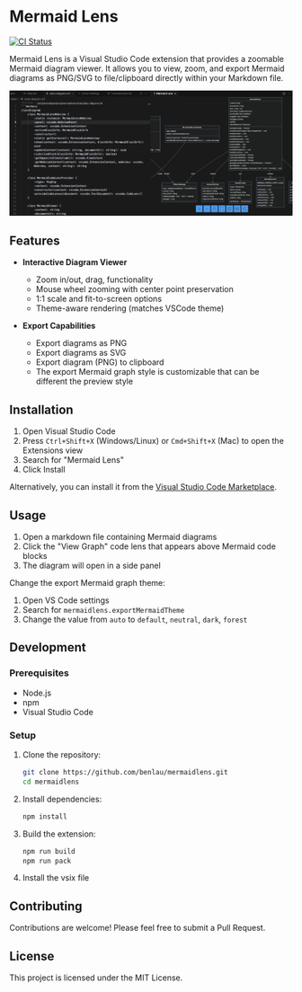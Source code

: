 # Mermaid Lens

[![CI Status](https://github.com/benlau/mermaidlens/workflows/CI/badge.svg)](https://github.com/benlau/mermaidlens/actions)

Mermaid Lens is a Visual Studio Code extension that provides a zoomable Mermaid diagram viewer. It allows you to view, zoom, and export Mermaid diagrams as PNG/SVG to file/clipboard directly within your Markdown file.

![Screenshoot](./docs/screenshot_001.png)

## Features

- **Interactive Diagram Viewer**
  - Zoom in/out, drag, functionality
  - Mouse wheel zooming with center point preservation
  - 1:1 scale and fit-to-screen options
  - Theme-aware rendering (matches VSCode theme)

- **Export Capabilities**
  - Export diagrams as PNG
  - Export diagrams as SVG
  - Export diagram (PNG) to clipboard
  - The export Mermaid graph style is customizable that can be different the preview style

## Installation

1. Open Visual Studio Code
2. Press `Ctrl+Shift+X` (Windows/Linux) or `Cmd+Shift+X` (Mac) to open the Extensions view
3. Search for "Mermaid Lens"
4. Click Install

Alternatively, you can install it from the [Visual Studio Code Marketplace](https://marketplace.visualstudio.com/items?itemName=ubw.mermaidlens).

## Usage

1. Open a markdown file containing Mermaid diagrams
2. Click the "View Graph" code lens that appears above Mermaid code blocks
3. The diagram will open in a side panel

Change the export Mermaid graph theme:

1. Open VS Code settings
2. Search for `mermaidlens.exportMermaidTheme`
3. Change the value from `auto` to `default`, `neutral`, `dark`, `forest`

## Development

### Prerequisites

- Node.js
- npm
- Visual Studio Code

### Setup

1. Clone the repository:
   ```bash
   git clone https://github.com/benlau/mermaidlens.git
   cd mermaidlens
   ```

2. Install dependencies:
   ```bash
   npm install
   ```

3. Build the extension:
   ```bash
   npm run build
   npm run pack
   ```

4. Install the vsix file

## Contributing

Contributions are welcome! Please feel free to submit a Pull Request.

## License

This project is licensed under the MIT License.